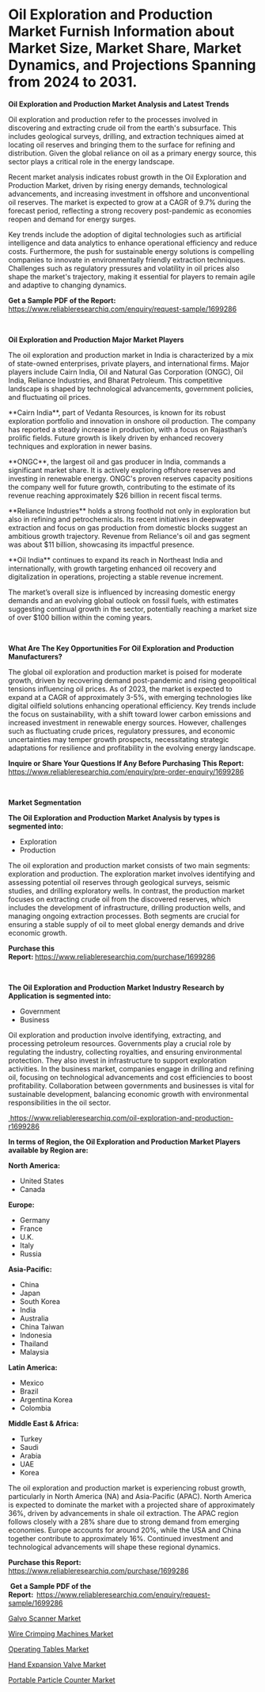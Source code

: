 <p><h1>Oil Exploration and Production Market Furnish Information about Market Size, Market Share, Market Dynamics, and Projections Spanning from 2024 to 2031.</h1></p><p><strong>Oil Exploration and Production Market Analysis and Latest Trends</strong></p>
<p><p>Oil exploration and production refer to the processes involved in discovering and extracting crude oil from the earth's subsurface. This includes geological surveys, drilling, and extraction techniques aimed at locating oil reserves and bringing them to the surface for refining and distribution. Given the global reliance on oil as a primary energy source, this sector plays a critical role in the energy landscape.</p><p>Recent market analysis indicates robust growth in the Oil Exploration and Production Market, driven by rising energy demands, technological advancements, and increasing investment in offshore and unconventional oil reserves. The market is expected to grow at a CAGR of 9.7% during the forecast period, reflecting a strong recovery post-pandemic as economies reopen and demand for energy surges.</p><p>Key trends include the adoption of digital technologies such as artificial intelligence and data analytics to enhance operational efficiency and reduce costs. Furthermore, the push for sustainable energy solutions is compelling companies to innovate in environmentally friendly extraction techniques. Challenges such as regulatory pressures and volatility in oil prices also shape the market's trajectory, making it essential for players to remain agile and adaptive to changing dynamics.</p></p>
<p><strong>Get a Sample PDF of the Report:&nbsp;</strong> <a href="https://www.reliableresearchiq.com/enquiry/request-sample/1699286?utm_campaign=1722&utm_medium=2&utm_source=Github&utm_content=ia&utm_term=20102024&utm_id=oil-exploration-and-production">https://www.reliableresearchiq.com/enquiry/request-sample/1699286</a></p>
<p>&nbsp;</p>
<p><strong>Oil Exploration and Production Major Market Players</strong></p>
<p><p>The oil exploration and production market in India is characterized by a mix of state-owned enterprises, private players, and international firms. Major players include Cairn India, Oil and Natural Gas Corporation (ONGC), Oil India, Reliance Industries, and Bharat Petroleum. This competitive landscape is shaped by technological advancements, government policies, and fluctuating oil prices.</p><p>**Cairn India**, part of Vedanta Resources, is known for its robust exploration portfolio and innovation in onshore oil production. The company has reported a steady increase in production, with a focus on Rajasthan’s prolific fields. Future growth is likely driven by enhanced recovery techniques and exploration in newer basins.</p><p>**ONGC**, the largest oil and gas producer in India, commands a significant market share. It is actively exploring offshore reserves and investing in renewable energy. ONGC's proven reserves capacity positions the company well for future growth, contributing to the estimate of its revenue reaching approximately $26 billion in recent fiscal terms.</p><p>**Reliance Industries** holds a strong foothold not only in exploration but also in refining and petrochemicals. Its recent initiatives in deepwater extraction and focus on gas production from domestic blocks suggest an ambitious growth trajectory. Revenue from Reliance's oil and gas segment was about $11 billion, showcasing its impactful presence.</p><p>**Oil India** continues to expand its reach in Northeast India and internationally, with growth targeting enhanced oil recovery and digitalization in operations, projecting a stable revenue increment.</p><p>The market’s overall size is influenced by increasing domestic energy demands and an evolving global outlook on fossil fuels, with estimates suggesting continual growth in the sector, potentially reaching a market size of over $100 billion within the coming years.</p></p>
<p>&nbsp;</p>
<p><strong>What Are The Key Opportunities For Oil Exploration and Production Manufacturers?</strong></p>
<p><p>The global oil exploration and production market is poised for moderate growth, driven by recovering demand post-pandemic and rising geopolitical tensions influencing oil prices. As of 2023, the market is expected to expand at a CAGR of approximately 3-5%, with emerging technologies like digital oilfield solutions enhancing operational efficiency. Key trends include the focus on sustainability, with a shift toward lower carbon emissions and increased investment in renewable energy sources. However, challenges such as fluctuating crude prices, regulatory pressures, and economic uncertainties may temper growth prospects, necessitating strategic adaptations for resilience and profitability in the evolving energy landscape.</p></p>
<p><strong>Inquire or Share Your Questions If Any Before Purchasing This Report:</strong> <a href="https://www.reliableresearchiq.com/enquiry/pre-order-enquiry/1699286?utm_campaign=1722&utm_medium=2&utm_source=Github&utm_content=ia&utm_term=20102024&utm_id=oil-exploration-and-production">https://www.reliableresearchiq.com/enquiry/pre-order-enquiry/1699286</a></p>
<p>&nbsp;</p>
<p><strong>Market Segmentation</strong></p>
<p><strong>The Oil Exploration and Production Market Analysis by types is segmented into:</strong></p>
<p><ul><li>Exploration</li><li>Production</li></ul></p>
<p><p>The oil exploration and production market consists of two main segments: exploration and production. The exploration market involves identifying and assessing potential oil reserves through geological surveys, seismic studies, and drilling exploratory wells. In contrast, the production market focuses on extracting crude oil from the discovered reserves, which includes the development of infrastructure, drilling production wells, and managing ongoing extraction processes. Both segments are crucial for ensuring a stable supply of oil to meet global energy demands and drive economic growth.</p></p>
<p><strong>Purchase this Report:&nbsp;</strong><a href="https://www.reliableresearchiq.com/purchase/1699286?utm_campaign=1722&utm_medium=2&utm_source=Github&utm_content=ia&utm_term=20102024&utm_id=oil-exploration-and-production">https://www.reliableresearchiq.com/purchase/1699286</a></p>
<p>&nbsp;</p>
<p><strong>The Oil Exploration and Production Market Industry Research by Application is segmented into:</strong></p>
<p><ul><li>Government</li><li>Business</li></ul></p>
<p><p>Oil exploration and production involve identifying, extracting, and processing petroleum resources. Governments play a crucial role by regulating the industry, collecting royalties, and ensuring environmental protection. They also invest in infrastructure to support exploration activities. In the business market, companies engage in drilling and refining oil, focusing on technological advancements and cost efficiencies to boost profitability. Collaboration between governments and businesses is vital for sustainable development, balancing economic growth with environmental responsibilities in the oil sector.</p></p>
<p><a href="https://www.reliableresearchiq.com/oil-exploration-and-production-r1699286?utm_campaign=1722&utm_medium=2&utm_source=Github&utm_content=ia&utm_term=20102024&utm_id=oil-exploration-and-production">&nbsp;https://www.reliableresearchiq.com/oil-exploration-and-production-r1699286</a></p>
<p><strong>In terms of Region, the Oil Exploration and Production Market Players available by Region are:</strong></p>
<p>
    <p> <strong> North America: </strong>
        <ul>
            <li>United States</li>
            <li>Canada</li>
        </ul>
        </p> 
    <p> <strong> Europe: </strong>
        <ul>
            <li>Germany</li>
            <li>France</li>
            <li>U.K.</li>
            <li>Italy</li>
            <li>Russia</li>
        </ul>
        </p> 
    <p> <strong> Asia-Pacific: </strong>
        <ul>
            <li>China</li>
            <li>Japan</li>
            <li>South Korea</li>
            <li>India</li>
            <li>Australia</li>
            <li>China Taiwan</li>
            <li>Indonesia</li>
            <li>Thailand</li>
            <li>Malaysia</li>
        </ul>
        </p> 
    <p> <strong> Latin America: </strong>
        <ul>
            <li>Mexico</li>
            <li>Brazil</li>
            <li>Argentina Korea</li>
            <li>Colombia</li>
        </ul>
        </p> 
    <p> <strong> Middle East & Africa: </strong>
        <ul>
            <li>Turkey</li>
            <li>Saudi</li>
            <li>Arabia</li>
            <li>UAE</li>
            <li>Korea</li>
        </ul>
    </p>
    </p>
<p><p>The oil exploration and production market is experiencing robust growth, particularly in North America (NA) and Asia-Pacific (APAC). North America is expected to dominate the market with a projected share of approximately 36%, driven by advancements in shale oil extraction. The APAC region follows closely with a 28% share due to strong demand from emerging economies. Europe accounts for around 20%, while the USA and China together contribute to approximately 16%. Continued investment and technological advancements will shape these regional dynamics.</p></p>
<p><strong>Purchase this Report: </strong><a href="https://www.reliableresearchiq.com/purchase/1699286?utm_campaign=1722&utm_medium=2&utm_source=Github&utm_content=ia&utm_term=20102024&utm_id=oil-exploration-and-production">https://www.reliableresearchiq.com/purchase/1699286</a></p>
<p>&nbsp;<strong>Get a Sample PDF of the Report:&nbsp;&nbsp;</strong><a href="https://www.reliableresearchiq.com/enquiry/request-sample/1699286?utm_campaign=1722&utm_medium=2&utm_source=Github&utm_content=ia&utm_term=20102024&utm_id=oil-exploration-and-production">https://www.reliableresearchiq.com/enquiry/request-sample/1699286</a></p>
<p><strong></strong></p>
<p><p><a href="https://www.linkedin.com/pulse/galvo-scanner-sector-surge-82-growth-roadmap-2031-subpoenas-emxbe?utm_campaign=1722&utm_medium=2&utm_source=Github&utm_content=ia&utm_term=20102024&utm_id=oil-exploration-and-production">Galvo Scanner Market</a></p><p><a href="https://www.linkedin.com/pulse/global-perspectives-wire-crimping-machines-market-trends-challenges-w40ke?utm_campaign=1722&utm_medium=2&utm_source=Github&utm_content=ia&utm_term=20102024&utm_id=oil-exploration-and-production">Wire Crimping Machines Market</a></p><p><a href="https://www.linkedin.com/pulse/operating-tables-market-matrix-applications-types-cagr-growth-ijpqe?utm_campaign=1722&utm_medium=2&utm_source=Github&utm_content=ia&utm_term=20102024&utm_id=oil-exploration-and-production">Operating Tables Market</a></p><p><a href="https://github.com/MatthewHernandez403/Market-Research-Report-List-1/blob/main/hand-expansion-valve-market.md?utm_campaign=1722&utm_medium=2&utm_source=Github&utm_content=ia&utm_term=20102024&utm_id=oil-exploration-and-production">Hand Expansion Valve Market</a></p><p><a href="https://www.linkedin.com/pulse/in-depth-analysis-global-portable-particle-counter-market-scope-wfbre?utm_campaign=1722&utm_medium=2&utm_source=Github&utm_content=ia&utm_term=20102024&utm_id=oil-exploration-and-production">Portable Particle Counter Market</a></p></p>